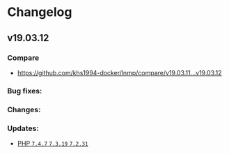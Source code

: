 # Changelog

## v19.03.12

### Compare

* https://github.com/khs1994-docker/lnmp/compare/v19.03.11...v19.03.12

### Bug fixes:

### Changes:

### Updates:

* [PHP `7.4.7` `7.3.19` `7.2.31`](https://www.php.net/ChangeLog-7.php#7.4.7)
